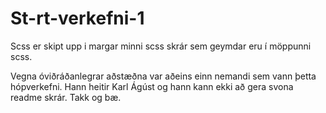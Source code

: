 # St-rt-verkefni-1

Scss er skipt upp i margar minni scss skrár sem geymdar eru í möppunni scss. 

Vegna óviðráðanlegrar aðstæðna var aðeins einn nemandi sem vann þetta hópverkefni. Hann heitir Karl Ágúst og hann kann ekki að gera svona 
readme skrár. Takk og bæ. 
